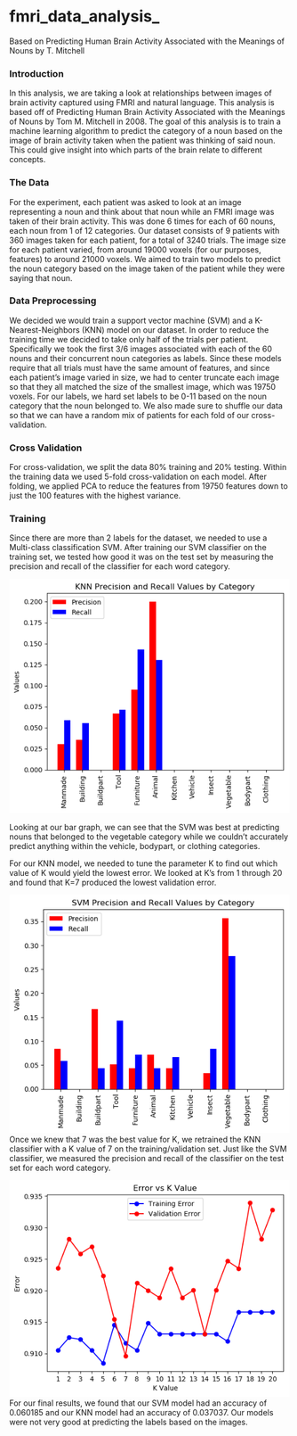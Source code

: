 # fmri_data_analysis_

Based on Predicting Human Brain Activity Associated with the Meanings of Nouns by T. Mitchell


### Introduction
In this analysis, we are taking a look at relationships between images of brain activity captured using FMRI and natural language. This analysis is based off of Predicting Human Brain Activity Associated with the Meanings of Nouns by Tom M. Mitchell in 2008. The goal of this analysis is to train a machine learning algorithm to predict the category of a noun based on the image of brain activity taken when the patient was thinking of said noun. This could give insight into which parts of the brain relate to different concepts.

### The Data
For the experiment, each patient was asked to look at an image representing a noun and think about that noun while an FMRI image was taken of their brain activity. This was done 6 times for each of 60 nouns, each noun from 1 of 12 categories. Our dataset consists of 9 patients with 360 images taken for each patient, for a total of 3240 trials. The image size for each patient varied, from around 19000 voxels (for our purposes, features) to around 21000 voxels. We aimed to train two models to predict the noun category based on the image taken of the patient while they were saying that noun.

### Data Preprocessing
We decided we would train a support vector machine (SVM) and a K-Nearest-Neighbors (KNN) model on our dataset. In order to reduce the training time we decided to take only half of the trials per patient. Specifically we took the first 3/6 images associated with each of the 60 nouns and their concurrent noun categories as labels. Since these models require that all trials must have the same amount of features, and since each patient’s image varied in size, we had to center truncate each image so that they all matched the size of the smallest image, which was 19750 voxels. For our labels, we hard set labels to be 0-11 based on the noun category that the noun belonged to. We also made sure to shuffle our data so that we can have a random mix of patients for each fold of our cross-validation. 

### Cross Validation
For cross-validation, we split the data 80% training and 20% testing. Within the training data we used 5-fold cross-validation on each model. After folding, we applied PCA to reduce the features from 19750 features down to just the 100 features with the highest variance. 

### Training
Since there are more than 2 labels for the dataset, we needed to use a Multi-class classification SVM. After training our SVM classifier on the training set, we tested how good it was on the test set by measuring the precision and recall of the classifier for each word category.

![](images/image1.png)

Looking at our bar graph, we can see that the SVM was best at predicting nouns that belonged to the vegetable category while we couldn’t accurately predict anything within the vehicle, bodypart, or clothing categories. 

For our KNN model, we needed to tune the parameter K to find out which value of K would yield the lowest error. We looked at K’s from 1 through 20 and found that K=7 produced the lowest validation error.

![](images/image2.png)
Once we knew that 7 was the best value for K, we retrained the KNN classifier with a K value of 7 on the training/validation set. Just like the SVM classifier, we measured the precision and recall of the classifier on the test set for each word category.

![](images/image3.png)
For our final results, we found that our SVM model had an accuracy of 0.060185 and our KNN model had an accuracy of 0.037037. Our models were not very good at predicting the labels based on the images. 
